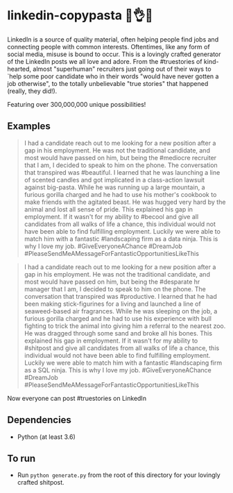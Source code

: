 # linkedin-copypasta 💯👌😂

LinkedIn is a source of quality material, often helping people find jobs and connecting people with common interests. Oftentimes, like any form of social media, misuse is bound to occur. This is a lovingly crafted generator of the LinkedIn 
posts we all love and adore. From the #truestories of kind-hearted, almost "superhuman" recruiters just going out of their ways to 
`help some poor candidate who in their words "would have never gotten a job otherwise", to the totally unbelievable "true stories" that happened (really, they did!). 

Featuring over 300,000,000 unique possibilities!

## Examples

 > I had a candidate reach out to me looking for a new position after a gap in his employment. He was not the traditional candidate, and most would have passed on him, but being the #mediocre recruiter that I am, I decided to speak to him on the phone. The conversation that transpired was #beautiful. I learned that he was launching a line of scented candles and got implicated in a class-action lawsuit against big-pasta. While he was running up a large mountain, a furious gorilla charged and he had to use his mother's cookbook to make friends with the agitated beast. He was hugged very hard by the animal and lost all sense of pride. This explained his gap in employment. If it wasn't for my ability to #becool and give all candidates from all walks of life a chance, this individual would not have been able to find fulfilling employment. Luckily we were able to match him with a fantastic #landscaping firm as a data ninja. This is why I love my job. #GiveEveryoneAChance #DreamJob #PleaseSendMeAMessageForFantasticOpportunitiesLikeThis

 > I had a candidate reach out to me looking for a new position after a gap in his employment. He was not the traditional candidate, and most would have passed on him, but being the #desparate hr manager that I am, I decided to speak to him on the phone. The conversation that transpired was #productive. I learned that he had been making stick-figurines for a living and launched a line of seaweed-based air fragrances. While he was sleeping on the job, a furious gorilla charged and he had to use his experience with bull fighting to trick the animal into giving him a referral to the nearest zoo. He was dragged through some sand and broke all his bones. This explained his gap in employment. If it wasn't for my ability to #shitpost and give all candidates from all walks of life a chance, this individual would not have been able to find fulfilling employment. Luckily we were able to match him with a fantastic #landscaping firm as a SQL ninja. This is why I love my job. #GiveEveryoneAChance #DreamJob #PleaseSendMeAMessageForFantasticOpportunitiesLikeThis

 Now everyone can post #truestories on LinkedIn

 ## Dependencies

- Python (at least 3.6)

## To run
- Run `python generate.py` from the root of this directory for your lovingly crafted shitpost.
